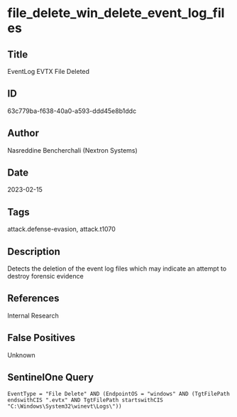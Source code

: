 # file_delete_win_delete_event_log_files

## Title
EventLog EVTX File Deleted

## ID
63c779ba-f638-40a0-a593-ddd45e8b1ddc

## Author
Nasreddine Bencherchali (Nextron Systems)

## Date
2023-02-15

## Tags
attack.defense-evasion, attack.t1070

## Description
Detects the deletion of the event log files which may indicate an attempt to destroy forensic evidence

## References
Internal Research

## False Positives
Unknown

## SentinelOne Query
```
EventType = "File Delete" AND (EndpointOS = "windows" AND (TgtFilePath endswithCIS ".evtx" AND TgtFilePath startswithCIS "C:\Windows\System32\winevt\Logs\"))

```